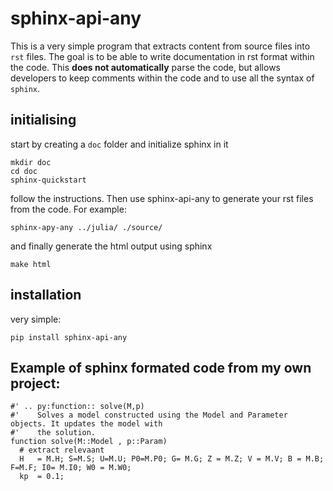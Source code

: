 # sphinx-api-any

This is a very simple program that extracts content from source files into `rst` files. The goal is to be able to write documentation in rst format within the code. This __does not automatically__ parse the code, but allows developers to keep comments within the code and to use all the syntax of `sphinx`.

## initialising

start by creating a `doc` folder and initialize sphinx in it 

    mkdir doc
    cd doc
    sphinx-quickstart

follow the instructions. Then use sphinx-api-any to generate your rst files from the code. For example:

    sphinx-apy-any ../julia/ ./source/

and finally generate the html output using sphinx

    make html


## installation

very simple:

    pip install sphinx-api-any

## Example of sphinx formated code from my own project:


    #' .. py:function:: solve(M,p)
    #'    Solves a model constructed using the Model and Parameter objects. It updates the model with
    #'    the solution.
    function solve(M::Model , p::Param)
      # extract relevaant 
      H   = M.H; S=M.S; U=M.U; P0=M.P0; G= M.G; Z = M.Z; V = M.V; B = M.B; F=M.F; I0= M.I0; W0 = M.W0;
      kp  = 0.1;